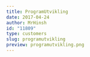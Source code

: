 ```yaml
---
title: ProgramUtvikling
date: 2017-04-24
author: MrHinsh
id: "11809"
type: customers
slug: programutvikling
preview: programutvikling.png
---
```

